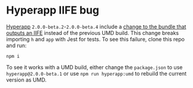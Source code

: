 # Hyperapp IIFE bug

[Hyperapp](https://github.com/jorgebucaran/hyperapp) `2.0.0-beta.2`-`2.0.0-beta.4` include a [change to the bundle that outputs an IIFE](https://github.com/jorgebucaran/hyperapp/commit/c6d17a4b5de51ec4853929cc0057d5b2c4ab0083) instead of the previous UMD build. This change breaks importing `h` and `app` with Jest for tests. To see this failure, clone this repo and run:

```console
npm i
```

To see it works with a UMD build, either change the `package.json` to use `hyperapp@2.0.0-beta.1` or use `npm run hyperapp:umd` to rebuild the current version as UMD.
